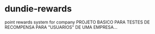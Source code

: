 # dundie-rewards
point rewards system for company
PROJETO BASICO PARA TESTES DE RECOMPENSA PARA "USUARIOS" DE UMA EMPRESA...
